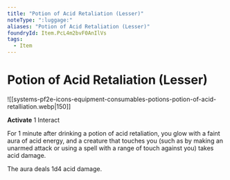 ```yaml
---
title: "Potion of Acid Retaliation (Lesser)"
noteType: ":luggage:"
aliases: "Potion of Acid Retaliation (Lesser)"
foundryId: Item.PcL4m2bvF0AnIlVs
tags:
  - Item
---
```


# Potion of Acid Retaliation (Lesser)
![[systems-pf2e-icons-equipment-consumables-potions-potion-of-acid-retalliation.webp|150]]

**Activate** 1 Interact

For 1 minute after drinking a potion of acid retaliation, you glow with a faint aura of acid energy, and a creature that touches you (such as by making an unarmed attack or using a spell with a range of touch against you) takes acid damage.

The aura deals 1d4 acid damage.
